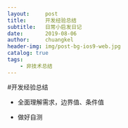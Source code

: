 ```yaml
---
layout:     post
title:      开发经验总结
subtitle:   日常小启发日记
date:       2019-08-06
author:     chuangkel
header-img: img/post-bg-ios9-web.jpg
catalog: true
tags:
    - 非技术总结
---
```

#开发经验总结



* 全面理解需求，边界值、条件值

* 做好自测

